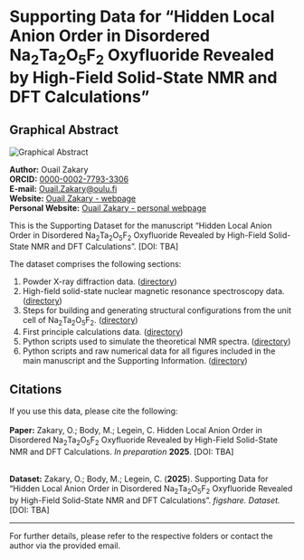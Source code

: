 # Supporting Data for “Hidden Local Anion Order in Disordered Na<sub>2</sub>Ta<sub>2</sub>O<sub>5</sub>F<sub>2</sub> Oxyfluoride Revealed by High-Field Solid-State NMR and DFT Calculations”

## Graphical Abstract

![Graphical Abstract](./blank.png)

**Author:** Ouail Zakary  
**ORCID:** [0000-0002-7793-3306](https://orcid.org/0000-0002-7793-3306)  
**E-mail:** [Ouail.Zakary@oulu.fi](mailto:Ouail.Zakary@oulu.fi)  
**Website:** [Ouail Zakary - webpage](https://cc.oulu.fi/~nmrwww/members/Ouail_Zakary.html)  
**Personal Website:** [Ouail Zakary - personal webpage](https://ozakary.github.io/)

This is the Supporting Dataset for the manuscript “Hidden Local Anion Order in Disordered Na<sub>2</sub>Ta<sub>2</sub>O<sub>5</sub>F<sub>2</sub> Oxyfluoride Revealed by High-Field Solid-State NMR and DFT Calculations”. [DOI: TBA]

The dataset comprises the following sections:

1. Powder X-ray diffraction data. ([directory](./powder_X-ray_diffraction/))
2. High-field solid-state nuclear magnetic resonance spectroscopy data. ([directory](./ssNMR_spectra_exp_&_fit/))
3. Steps for building and generating structural configurations from the unit cell of Na<sub>2</sub>Ta<sub>2</sub>O<sub>5</sub>F<sub>2</sub>. ([directory](./configurations_generation_steps/))
4. First principle calculations data. ([directory](./first_principle_calculations/))
6. Python scripts used to simulate the theoretical NMR spectra. ([directory](./simulated_nmr_spectra/))
5. Python scripts and raw numerical data for all figures included in the main manuscript and the Supporting Information. ([directory](./figures/))

## Citations

If you use this data, please cite the following: \
\
**Paper:** Zakary, O.; Body, M.; Legein, C. Hidden Local Anion Order in Disordered Na<sub>2</sub>Ta<sub>2</sub>O<sub>5</sub>F<sub>2</sub> Oxyfluoride Revealed by High-Field Solid-State NMR and DFT Calculations. *In preparation* **2025**. [DOI: TBA]

\
**Dataset:** Zakary, O.; Body, M.; Legein, C. (**2025**). Supporting Data for “Hidden Local Anion Order in Disordered Na<sub>2</sub>Ta<sub>2</sub>O<sub>5</sub>F<sub>2</sub> Oxyfluoride Revealed by High-Field Solid-State NMR and DFT Calculations”. *figshare. Dataset.* [DOI: TBA]

---

For further details, please refer to the respective folders or contact the author via the provided email.

